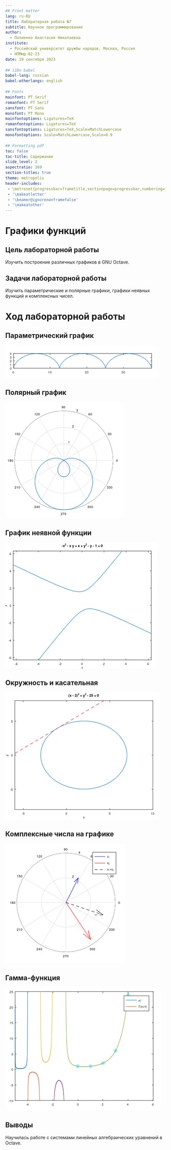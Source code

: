 ```yaml
---
## Front matter
lang: ru-RU
title: Лабораторная работа №7
subtitle: Научное программирование
author:
  - Полиенко Анастасия Николаевна
institute:
  - Российский университет дружбы народов, Москва, Россия
  - НПМмд-02-23
date: 19 сентября 2023

## i18n babel
babel-lang: russian
babel-otherlangs: english

## Fonts
mainfont: PT Serif
romanfont: PT Serif
sansfont: PT Sans
monofont: PT Mono
mainfontoptions: Ligatures=TeX
romanfontoptions: Ligatures=TeX
sansfontoptions: Ligatures=TeX,Scale=MatchLowercase
monofontoptions: Scale=MatchLowercase,Scale=0.9

## Formatting pdf
toc: false
toc-title: Содержание
slide_level: 2
aspectratio: 169
section-titles: true
theme: metropolis
header-includes:
 - \metroset{progressbar=frametitle,sectionpage=progressbar,numbering=fraction}
 - '\makeatletter'
 - '\beamer@ignorenonframefalse'
 - '\makeatother'
---
```



# Графики функций

## Цель лабораторной работы

Изучить построение различных графиков в GNU Octave.

## Задачи лабораторной работы

Изучить параметрические и полярные графики, графики неявных функций и комплексных чисел.

# Ход лабораторной работы

## Параметрический график

![График циклоиды](image/2.png)

## Полярный график

![График улитки Паскаля в полярных координатах](image/6.png)

## График неявной функции

![График неявной фунции](image/8.png)

## Окружность и касательная

![График окружности и касательной](image/10.png)

## Комплексные числа на графике

![График комплексных чисел](image/13.png)

## Гамма-функция

![График улучшенной гамма-функции](image/18.png)

## Выводы

Научилась работе с системами линейных алгебраических уравнений в Octave.



